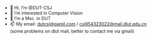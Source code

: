 - 👋 Hi, I’m @DUT-CSJ
- 👀 I’m interested in Computer Vision
- 🌱 I’m a Msc. in DUT
- 📫 My email: dutcsj@gamil.com / csj954323022@mail.dlut.edu.cn (some problems on dlut mail, better to contact me via gmail)

<!---
DUT-CSJ/DUT-CSJ is a ✨ special ✨ repository because its `README.md` (this file) appears on your GitHub profile.
You can click the Preview link to take a look at your changes.
--->

